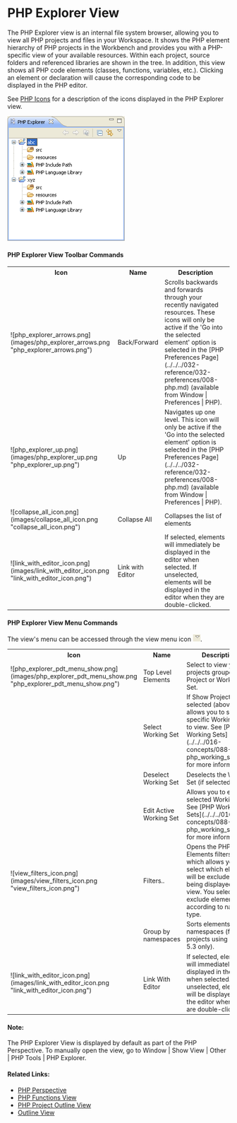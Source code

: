 # PHP Explorer View

<!--context:php_explorer_view-->

The PHP Explorer view is an internal file system browser, allowing you to view all PHP projects and files in your Workspace. It shows the PHP element hierarchy of PHP projects in the Workbench and provides you with a PHP-specific view of your available resources. Within each project, source folders and referenced libraries are shown in the tree. In addition, this view shows all PHP code elements (classes, functions, variables, etc.). Clicking an element or declaration will cause the corresponding code to be displayed in the PHP editor.

See [PHP Icons](../../../032-reference/048-php_icons.md) for a description of the icons displayed in the PHP Explorer view.

![php_explorer_pdt.png](images/php_explorer_pdt.png "php_explorer_pdt.png")

#### PHP Explorer View Toolbar Commands

<table>
<tr><th>Icon</th>
<th>Name</th>
<th>Description</th></tr>

<tr><td>![php_explorer_arrows.png](images/php_explorer_arrows.png "php_explorer_arrows.png")</td>
<td>Back/Forward</td>
<td>Scrolls backwards and forwards through your recently navigated resources.  These icons will only be active if the 'Go into the selected element' option is selected in the [PHP Preferences Page](../../../032-reference/032-preferences/008-php.md) (available from Window | Preferences | PHP).</td></tr>

<tr><td>![php_explorer_up.png](images/php_explorer_up.png "php_explorer_up.png")</td>
<td>Up</td>
<td>Navigates up one level.  This icon will only be active if the 'Go into the selected element' option is selected in the [PHP Preferences Page](../../../032-reference/032-preferences/008-php.md) (available from Window | Preferences | PHP).</td></tr>

<tr><td>![collapse_all_icon.png](images/collapse_all_icon.png "collapse_all_icon.png")</td>
<td>Collapse All</td>
<td>Collapses the list of elements</td></tr>

<tr><td>![link_with_editor_icon.png](images/link_with_editor_icon.png "link_with_editor_icon.png")</td>
<td>Link with Editor</td>
<td>If selected, elements will immediately be displayed in the editor when selected. If unselected, elements will be displayed in the editor when they are double-clicked.</td></tr>
</table>

#### PHP Explorer View Menu Commands

The view's menu can be accessed through the view menu icon ![menu_icon.png](images/menu_icon.png "menu_icon.png").

<table>
<tr><th>Icon</th>
<th>Name</th>
<th>Description</th></tr>

<tr><td>![php_explorer_pdt_menu_show.png](images/php_explorer_pdt_menu_show.png "php_explorer_pdt_menu_show.png")</td>
<td>Top Level Elements</td>
<td>Select to view your projects grouped by Project or Working Set.</td></tr>

<tr><td></td>
<td>Select Working Set</td>
<td>If Show Projects was selected (above), allows you to select a specific Working Set to view. See [PHP Working Sets](../../../016-concepts/088-php_working_sets.md) for more information.</td></tr>

<tr><td></td>
<td>Deselect Working Set</td>
<td>Deselects the Working Set (if selected).</td></tr>

<tr><td></td>
<td>Edit Active Working Set</td>
<td>Allows you to edit the selected Working Set. See [PHP Working Sets](../../../016-concepts/088-php_working_sets.md) for more information.</td></tr>

<tr><td>![view_filters_icon.png](images/view_filters_icon.png "view_filters_icon.png")</td>
<td>Filters..</td>
<td>Opens the PHP Elements filters dialog which allows you to select which elements will be excluded from being displayed in the view. You select to exclude elements according to name or type.</td></tr>

<tr><td></td>
<td>Group by namespaces</td>
<td>Sorts elements by namespaces (for projects using PHP 5.3 only).</td></tr>

<tr><td>![link_with_editor_icon.png](images/link_with_editor_icon.png "link_with_editor_icon.png")</td>
<td>Link With Editor</td>
<td>If selected, elements will immediately be displayed in the editor when selected. If unselected, elements will be displayed in the editor when they are double-clicked.</td></tr>
</table>

#### Note:

The PHP Explorer View is displayed by default as part of the PHP Perspective. To manually open the view, go to Window | Show View | Other | PHP Tools | PHP Explorer.

<!--links-start-->

#### Related Links:

 * [PHP Perspective](000-index.md)
 * [PHP Functions View](../../../032-reference/008-php_perspectives_and_views/024-php_additional_views/008-php_functions_view.md)
 * [PHP Project Outline View](../../../032-reference/008-php_perspectives_and_views/024-php_additional_views/016-project_outline_view.md)
 * [Outline View](016-php_outline_view.md)

<!--links-end-->
